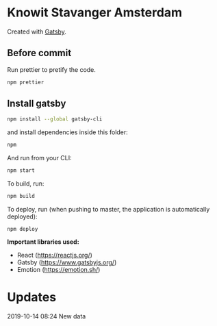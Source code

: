 # Knowit Stavanger Amsterdam

Created with [Gatsby](https://www.gatsbyjs.org/).

## Before commit

Run prettier to pretify the code.

```sh
npm prettier
```

## Install gatsby

```sh
npm install --global gatsby-cli
```

and install dependencies inside this folder:

```sh
npm
```

And run from your CLI:

```sh
npm start
```

To build, run:

```sh
npm build
```

To deploy, run (when pushing to master, the application is automatically deployed):

```
npm deploy
```

**Important libraries used:**

- React (https://reactjs.org/)
- Gatsby (https://www.gatsbyjs.org/)
- Emotion (https://emotion.sh/)

# Updates
2019-10-14 08:24 New data
